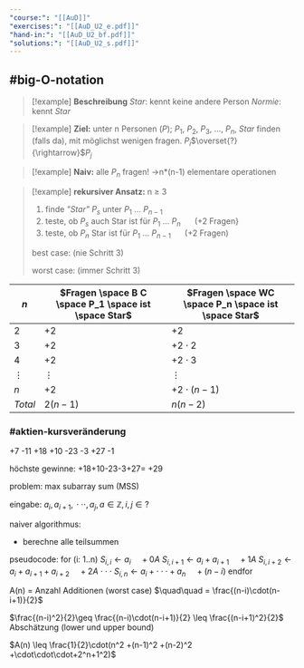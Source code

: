 ```yaml
---
"course:": "[[AuD]]"
"exercises:": "[[AuD_U2_e.pdf]]"
"hand-in:": "[[AuD_U2_bf.pdf]]"
"solutions:": "[[AuD_U2_s.pdf]]"
---
```

## #big-O-notation







>[!example] **Beschreibung**
>*Star*: kennt keine andere Person
>*Normie*: kennt *Star*

>[!example] **Ziel:**
>unter n Personen ($P$); $P_1$, $P_2$, $P_3$, ..., $P_n$, *Star* finden (falls da), mit möglichst wenigen fragen.
>$P_i$$\overset{?}{\rightarrow}$$P_j$

>[!example] **Naiv:**
>alle $P_n$ fragen!
>$\rightarrow$n*(n-1) elementare operationen

>[!example] **rekursiver Ansatz:**
>n $\geq$ 3
>1. finde *"Star"* $P_s$ unter $P_1$ ... $P_{n-1}$
>2. teste, ob $P_s$ auch Star ist für $P_1$ ... $P_n$ $\quad$ (+2 Fragen}
>3. teste, ob $P_n$ Star ist für $P_1$ ... $P_{n-1}$ $\quad$ (+2 Fragen)
>
>best case: (nie Schritt 3)
>
>
>worst case: (immer Schritt 3)





| $n$ | $Fragen \space B C \space P_1 \space ist \space Star$ | $Fragen \space WC \space P_n \space ist \space Star$ |
| - | - | - |
| $2$ | $+2$ | $+2$ |
| $3$ | $+2$ | $+2 \cdot 2$ |
| $4$ | $+2$ | $+2 \cdot 3$ |
| $\vdots$ | $\vdots$ | $\vdots$ |
| $n$ | $+2$ | $+2\cdot(n-1)$ |
| $Total$ | $2(n-1)$ | $n(n-2)$ |




### #aktien-kursveränderung

+7 -11 +18 +10 -23 -3 +27 -1

höchste gewinne: +18+10-23-3+27= +29

problem: max subarray sum (MSS)

eingabe: $a_i ,\,a_{i+1},\,\cdot\cdot\cdot ,a_j,\, a\in\mathbb{Z},\,i,\,j\in ?$

naiver algorithmus:
- berechne alle teilsummen



pseudocode:
for (i: 1..n)
	$S_{i, i}\leftarrow a_i \quad +0A$
	$S_{i,\,i+1}\leftarrow a_i+a_{i+1} \quad +1A$
	$S_{i,\,i+2}\leftarrow a_i+a_{i+1}+ a_{i+2} \quad +2A$
	$\cdot\cdot\cdot$
	$S_{i,\,n}\leftarrow a_i + \cdot\cdot\cdot +a_n \quad +(n-i)$
endfor


A(n) = Anzahl Additionen (worst case)
$\quad\quad = \frac{(n-i)\cdot(n-i+1)}{2}$

$\frac{(n-i)^2}{2}\geq \frac{(n-i)\cdot(n-i+1)}{2} \leq \frac{(n-i+1)^2}{2}$ Abschätzung (lower und upper bound)

$A(n) \leq \frac{1}{2}\cdot(n^2 +(n-1)^2 +(n-2)^2 +\cdot\cdot\cdot+2^n+1^2)$


